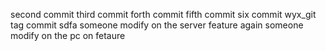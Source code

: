 second commit
third commit
forth commit
fifth commit
six commit
wyx_git
tag commit
sdfa
someone modify on the server feature
again
someone modify on the pc on fetaure
